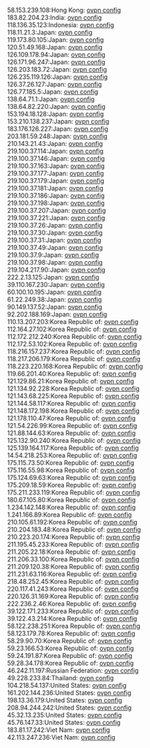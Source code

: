 58.153.239.108:Hong Kong: [ovpn config](vpn/58_153_239_108.ovpn)  
183.82.204.23:India: [ovpn config](vpn/183_82_204_23.ovpn)  
118.136.35.123:Indonesia: [ovpn config](vpn/118_136_35_123.ovpn)  
118.11.21.3:Japan: [ovpn config](vpn/118_11_21_3.ovpn)  
119.173.80.105:Japan: [ovpn config](vpn/119_173_80_105.ovpn)  
120.51.49.168:Japan: [ovpn config](vpn/120_51_49_168.ovpn)  
126.109.178.94:Japan: [ovpn config](vpn/126_109_178_94.ovpn)  
126.171.96.247:Japan: [ovpn config](vpn/126_171_96_247.ovpn)  
126.203.183.72:Japan: [ovpn config](vpn/126_203_183_72.ovpn)  
126.235.119.126:Japan: [ovpn config](vpn/126_235_119_126.ovpn)  
126.37.26.127:Japan: [ovpn config](vpn/126_37_26_127.ovpn)  
126.77.185.5:Japan: [ovpn config](vpn/126_77_185_5.ovpn)  
138.64.71.1:Japan: [ovpn config](vpn/138_64_71_1.ovpn)  
138.64.82.220:Japan: [ovpn config](vpn/138_64_82_220.ovpn)  
153.194.18.128:Japan: [ovpn config](vpn/153_194_18_128.ovpn)  
153.210.138.237:Japan: [ovpn config](vpn/153_210_138_237.ovpn)  
183.176.126.227:Japan: [ovpn config](vpn/183_176_126_227.ovpn)  
203.181.59.248:Japan: [ovpn config](vpn/203_181_59_248.ovpn)  
210.143.21.43:Japan: [ovpn config](vpn/210_143_21_43.ovpn)  
219.100.37.114:Japan: [ovpn config](vpn/219_100_37_114.ovpn)  
219.100.37.146:Japan: [ovpn config](vpn/219_100_37_146.ovpn)  
219.100.37.163:Japan: [ovpn config](vpn/219_100_37_163.ovpn)  
219.100.37.177:Japan: [ovpn config](vpn/219_100_37_177.ovpn)  
219.100.37.179:Japan: [ovpn config](vpn/219_100_37_179.ovpn)  
219.100.37.181:Japan: [ovpn config](vpn/219_100_37_181.ovpn)  
219.100.37.186:Japan: [ovpn config](vpn/219_100_37_186.ovpn)  
219.100.37.198:Japan: [ovpn config](vpn/219_100_37_198.ovpn)  
219.100.37.207:Japan: [ovpn config](vpn/219_100_37_207.ovpn)  
219.100.37.221:Japan: [ovpn config](vpn/219_100_37_221.ovpn)  
219.100.37.26:Japan: [ovpn config](vpn/219_100_37_26.ovpn)  
219.100.37.30:Japan: [ovpn config](vpn/219_100_37_30.ovpn)  
219.100.37.31:Japan: [ovpn config](vpn/219_100_37_31.ovpn)  
219.100.37.49:Japan: [ovpn config](vpn/219_100_37_49.ovpn)  
219.100.37.9:Japan: [ovpn config](vpn/219_100_37_9.ovpn)  
219.100.37.98:Japan: [ovpn config](vpn/219_100_37_98.ovpn)  
219.104.217.90:Japan: [ovpn config](vpn/219_104_217_90.ovpn)  
222.2.13.125:Japan: [ovpn config](vpn/222_2_13_125.ovpn)  
39.110.167.230:Japan: [ovpn config](vpn/39_110_167_230.ovpn)  
60.100.10.195:Japan: [ovpn config](vpn/60_100_10_195.ovpn)  
61.22.249.38:Japan: [ovpn config](vpn/61_22_249_38.ovpn)  
90.149.137.52:Japan: [ovpn config](vpn/90_149_137_52.ovpn)  
92.202.188.169:Japan: [ovpn config](vpn/92_202_188_169.ovpn)  
110.13.207.203:Korea Republic of: [ovpn config](vpn/110_13_207_203.ovpn)  
112.164.27.102:Korea Republic of: [ovpn config](vpn/112_164_27_102.ovpn)  
112.172.212.240:Korea Republic of: [ovpn config](vpn/112_172_212_240.ovpn)  
112.172.53.102:Korea Republic of: [ovpn config](vpn/112_172_53_102.ovpn)  
118.216.157.237:Korea Republic of: [ovpn config](vpn/118_216_157_237.ovpn)  
118.217.206.179:Korea Republic of: [ovpn config](vpn/118_217_206_179.ovpn)  
118.223.220.168:Korea Republic of: [ovpn config](vpn/118_223_220_168.ovpn)  
119.66.201.40:Korea Republic of: [ovpn config](vpn/119_66_201_40.ovpn)  
121.129.86.21:Korea Republic of: [ovpn config](vpn/121_129_86_21.ovpn)  
121.134.92.228:Korea Republic of: [ovpn config](vpn/121_134_92_228.ovpn)  
121.143.68.225:Korea Republic of: [ovpn config](vpn/121_143_68_225.ovpn)  
121.144.58.117:Korea Republic of: [ovpn config](vpn/121_144_58_117.ovpn)  
121.148.172.198:Korea Republic of: [ovpn config](vpn/121_148_172_198.ovpn)  
121.178.110.47:Korea Republic of: [ovpn config](vpn/121_178_110_47.ovpn)  
121.54.226.99:Korea Republic of: [ovpn config](vpn/121_54_226_99.ovpn)  
121.88.144.63:Korea Republic of: [ovpn config](vpn/121_88_144_63.ovpn)  
125.132.90.240:Korea Republic of: [ovpn config](vpn/125_132_90_240.ovpn)  
125.139.164.117:Korea Republic of: [ovpn config](vpn/125_139_164_117.ovpn)  
14.54.218.253:Korea Republic of: [ovpn config](vpn/14_54_218_253.ovpn)  
175.115.73.50:Korea Republic of: [ovpn config](vpn/175_115_73_50.ovpn)  
175.116.55.98:Korea Republic of: [ovpn config](vpn/175_116_55_98.ovpn)  
175.124.69.63:Korea Republic of: [ovpn config](vpn/175_124_69_63.ovpn)  
175.209.18.59:Korea Republic of: [ovpn config](vpn/175_209_18_59.ovpn)  
175.211.233.119:Korea Republic of: [ovpn config](vpn/175_211_233_119.ovpn)  
180.67.105.80:Korea Republic of: [ovpn config](vpn/180_67_105_80.ovpn)  
1.234.142.148:Korea Republic of: [ovpn config](vpn/1_234_142_148.ovpn)  
1.241.166.89:Korea Republic of: [ovpn config](vpn/1_241_166_89.ovpn)  
210.105.61.192:Korea Republic of: [ovpn config](vpn/210_105_61_192.ovpn)  
210.204.183.48:Korea Republic of: [ovpn config](vpn/210_204_183_48.ovpn)  
210.223.20.174:Korea Republic of: [ovpn config](vpn/210_223_20_174.ovpn)  
211.195.45.233:Korea Republic of: [ovpn config](vpn/211_195_45_233.ovpn)  
211.205.22.18:Korea Republic of: [ovpn config](vpn/211_205_22_18.ovpn)  
211.206.33.100:Korea Republic of: [ovpn config](vpn/211_206_33_100.ovpn)  
211.209.120.38:Korea Republic of: [ovpn config](vpn/211_209_120_38.ovpn)  
211.231.63.116:Korea Republic of: [ovpn config](vpn/211_231_63_116.ovpn)  
218.48.252.45:Korea Republic of: [ovpn config](vpn/218_48_252_45.ovpn)  
220.117.41.243:Korea Republic of: [ovpn config](vpn/220_117_41_243.ovpn)  
220.126.31.169:Korea Republic of: [ovpn config](vpn/220_126_31_169.ovpn)  
222.236.2.46:Korea Republic of: [ovpn config](vpn/222_236_2_46.ovpn)  
39.122.171.233:Korea Republic of: [ovpn config](vpn/39_122_171_233.ovpn)  
39.122.43.214:Korea Republic of: [ovpn config](vpn/39_122_43_214.ovpn)  
58.122.238.251:Korea Republic of: [ovpn config](vpn/58_122_238_251.ovpn)  
58.123.179.78:Korea Republic of: [ovpn config](vpn/58_123_179_78.ovpn)  
58.29.90.70:Korea Republic of: [ovpn config](vpn/58_29_90_70.ovpn)  
59.23.166.53:Korea Republic of: [ovpn config](vpn/59_23_166_53.ovpn)  
59.24.191.87:Korea Republic of: [ovpn config](vpn/59_24_191_87.ovpn)  
59.28.34.178:Korea Republic of: [ovpn config](vpn/59_28_34_178.ovpn)  
46.242.11.197:Russian Federation: [ovpn config](vpn/46_242_11_197.ovpn)  
49.228.233.84:Thailand: [ovpn config](vpn/49_228_233_84.ovpn)  
104.218.54.137:United States: [ovpn config](vpn/104_218_54_137.ovpn)  
161.202.144.236:United States: [ovpn config](vpn/161_202_144_236.ovpn)  
198.13.36.179:United States: [ovpn config](vpn/198_13_36_179.ovpn)  
208.94.244.242:United States: [ovpn config](vpn/208_94_244_242.ovpn)  
45.32.13.235:United States: [ovpn config](vpn/45_32_13_235.ovpn)  
45.76.147.33:United States: [ovpn config](vpn/45_76_147_33.ovpn)  
183.81.17.242:Viet Nam: [ovpn config](vpn/183_81_17_242.ovpn)  
42.113.247.236:Viet Nam: [ovpn config](vpn/42_113_247_236.ovpn)  
